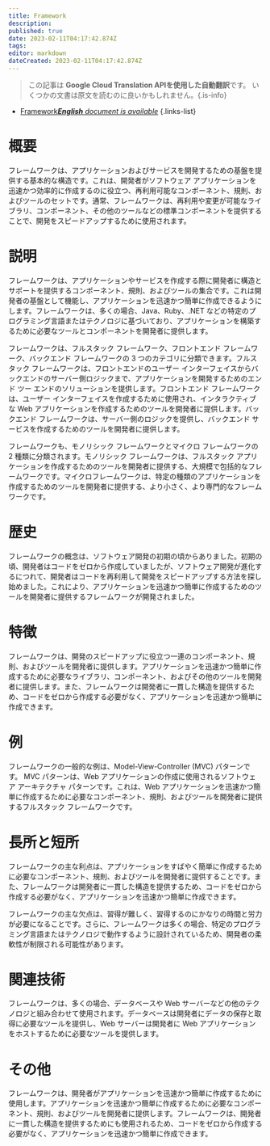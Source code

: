 ```yaml
---
title: Framework
description: 
published: true
date: 2023-02-11T04:17:42.874Z
tags: 
editor: markdown
dateCreated: 2023-02-11T04:17:42.874Z
---
```


> この記事は **Google Cloud Translation APIを使用した自動翻訳**です。
いくつかの文書は原文を読むのに良いかもしれません。{.is-info}



- [Framework***English** document is available*](/en/Knowledge-base/Dictionary/framework)
{.links-list}


# 概要
フレームワークは、アプリケーションおよびサービスを開発するための基盤を提供する基本的な構造です。これは、開発者がソフトウェア アプリケーションを迅速かつ効率的に作成するのに役立つ、再利用可能なコンポーネント、規則、およびツールのセットです。通常、フレームワークは、再利用や変更が可能なライブラリ、コンポーネント、その他のツールなどの標準コンポーネントを提供することで、開発をスピードアップするために使用されます。

# 説明
フレームワークは、アプリケーションやサービスを作成する際に開発者に構造とサポートを提供するコンポーネント、規則、およびツールの集合です。これは開発者の基盤として機能し、アプリケーションを迅速かつ簡単に作成できるようにします。フレームワークは、多くの場合、Java、Ruby、.NET などの特定のプログラミング言語またはテクノロジに基づいており、アプリケーションを構築するために必要なツールとコンポーネントを開発者に提供します。

フレームワークは、フルスタック フレームワーク、フロントエンド フレームワーク、バックエンド フレームワークの 3 つのカテゴリに分類できます。フルスタック フレームワークは、フロントエンドのユーザー インターフェイスからバックエンドのサーバー側ロジックまで、アプリケーションを開発するためのエンド ツー エンドのソリューションを提供します。フロントエンド フレームワークは、ユーザー インターフェイスを作成するために使用され、インタラクティブな Web アプリケーションを作成するためのツールを開発者に提供します。バックエンド フレームワークは、サーバー側のロジックを提供し、バックエンド サービスを作成するためのツールを開発者に提供します。

フレームワークも、モノリシック フレームワークとマイクロ フレームワークの 2 種類に分類されます。モノリシック フレームワークは、フルスタック アプリケーションを作成するためのツールを開発者に提供する、大規模で包括的なフレームワークです。マイクロフレームワークは、特定の種類のアプリケーションを作成するためのツールを開発者に提供する、より小さく、より専門的なフレームワークです。

# 歴史
フレームワークの概念は、ソフトウェア開発の初期の頃からありました。初期の頃、開発者はコードをゼロから作成していましたが、ソフトウェア開発が進化するにつれて、開発者はコードを再利用して開発をスピードアップする方法を探し始めました。これにより、アプリケーションを迅速かつ簡単に作成するためのツールを開発者に提供するフレームワークが開発されました。

# 特徴
フレームワークは、開発のスピードアップに役立つ一連のコンポーネント、規則、およびツールを開発者に提供します。アプリケーションを迅速かつ簡単に作成するために必要なライブラリ、コンポーネント、およびその他のツールを開発者に提供します。また、フレームワークは開発者に一貫した構造を提供するため、コードをゼロから作成する必要がなく、アプリケーションを迅速かつ簡単に作成できます。

# 例
フレームワークの一般的な例は、Model-View-Controller (MVC) パターンです。 MVC パターンは、Web アプリケーションの作成に使用されるソフトウェア アーキテクチャ パターンです。これは、Web アプリケーションを迅速かつ簡単に作成するために必要なコンポーネント、規則、およびツールを開発者に提供するフルスタック フレームワークです。

# 長所と短所
フレームワークの主な利点は、アプリケーションをすばやく簡単に作成するために必要なコンポーネント、規則、およびツールを開発者に提供することです。また、フレームワークは開発者に一貫した構造を提供するため、コードをゼロから作成する必要がなく、アプリケーションを迅速かつ簡単に作成できます。

フレームワークの主な欠点は、習得が難しく、習得するのにかなりの時間と労力が必要になることです。さらに、フレームワークは多くの場合、特定のプログラミング言語またはテクノロジで動作するように設計されているため、開発者の柔軟性が制限される可能性があります。

# 関連技術
フレームワークは、多くの場合、データベースや Web サーバーなどの他のテクノロジと組み合わせて使用されます。データベースは開発者にデータの保存と取得に必要なツールを提供し、Web サーバーは開発者に Web アプリケーションをホストするために必要なツールを提供します。

# その他
フレームワークは、開発者がアプリケーションを迅速かつ簡単に作成するために使用します。アプリケーションを迅速かつ簡単に作成するために必要なコンポーネント、規則、およびツールを開発者に提供します。フレームワークは、開発者に一貫した構造を提供するためにも使用されるため、コードをゼロから作成する必要がなく、アプリケーションを迅速かつ簡単に作成できます。